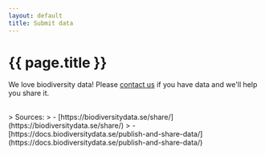 ```yaml
---
layout: default
title: Submit data
---
```

# {{ page.title }}

We love biodiversity data! Please [contact us](https://docs.biodiversitydata.se/support/) if you have data and we'll help you share it.

<br>
> Sources:
> - [https://biodiversitydata.se/share/](https://biodiversitydata.se/share/)
> - [https://docs.biodiversitydata.se/publish-and-share-data/](https://docs.biodiversitydata.se/publish-and-share-data/)
